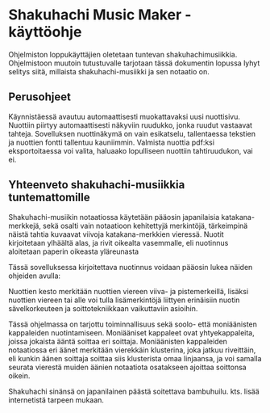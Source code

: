 # Shakuhachi Music Maker -käyttöohje

Ohjelmiston loppukäyttäjien oletetaan tuntevan shakuhachimusiikkia. Ohjelmistoon muutoin tutustuvalle tarjotaan tässä dokumentin lopussa lyhyt selitys siitä, millaista shakuhachi-musiikki ja sen notaatio on.

## Perusohjeet

Käynnistäessä avautuu automaattisesti muokattavaksi uusi nuottisivu. Nuottiin piirtyy automaattisesti näkyviin ruudukko, jonka ruudut vastaavat tahteja.
Sovelluksen nuottinäkymä on vain esikatselu, tallentaessa tekstien ja nuottien fontti tallentuu kauniimmin.
Valmista nuottia pdf:ksi eksportoitaessa voi valita, haluaako lopulliseen nuottiin tahtiruudukon, vai ei.

## Yhteenveto shakuhachi-musiikkia tuntemattomille

Shakuhachi-musiikin notaatiossa käytetään pääosin japanilaisia katakana-merkkejä, sekä osalti vain notaatioon kehitettyjä merkintöjä, tärkeimpinä näistä tahtia kuvaavat viivoja katakana-merkkien vieressä. Nuotit kirjoitetaan ylhäältä alas, ja rivit oikealta vasemmalle, eli nuotinnus aloitetaan
paperin oikeasta yläreunasta

Tässä sovelluksessa kirjoitettava nuotinnus voidaan pääosin lukea näiden ohjeiden avulla:





Nuottien kesto merkitään nuottien viereen viiva- ja pistemerkeillä, lisäksi nuottien viereen tai alle voi tulla lisämerkintöjä liittyen erinäisiin nuotin sävelkorkeuteen ja
soittotekniikkaan vaikuttaviin asioihin.

Tässä ohjelmassa on tarjottu toiminnallisuus sekä soolo- että moniäänisten kappaleiden nuotintamiseen. Moniääniset kappaleet ovat yhtyekappaleita, joissa jokaista ääntä soittaa
eri soittaja. Moniäänisten kappaleiden notaatiossa eri äänet merkitään vierekkäin klusterina, joka jatkuu riveittäin, eli kunkin äänen soittaja soittaa siis klusterista omaa linjaansa, ja voi samalla seurata vierestä muiden äänien notaatiota osatakseen ajoittaa soittonsa oikein.

Shakuhachi sinänsä on japanilainen päästä soitettava bambuhuilu. kts. lisää internetistä tarpeen mukaan.
